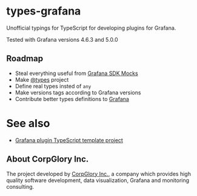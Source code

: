 # types-grafana

Unofficial typings for TypeScript for developing plugins for Grafana. 

Tested with Grafana versions 4.6.3 and 5.0.0

## Roadmap

* Steal everything useful from [Grafana SDK Mocks](https://github.com/grafana/grafana-sdk-mocks)
* Make [@types](https://github.com/DefinitelyTyped/DefinitelyTyped) project
* Define real types insted of `any`
* Make versions tags according to Grafana versions
* Contribute better types definitions to [Grafana](https://github.com/grafana/grafana)


# See also

* [Grafana plugin TypeScript template project](https://github.com/CorpGlory/grafana-plugin-template-webpack-typescript)


## About CorpGlory Inc.
The project developed by [CorpGlory Inc.](https://corpglory.com/), a company which provides high quality software development, data visualization, Grafana and monitoring consulting.

